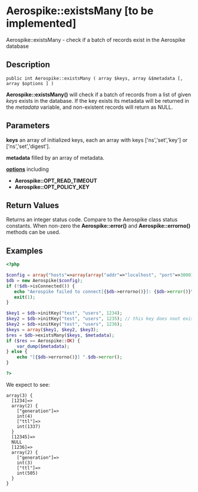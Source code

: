 
# Aerospike::existsMany \[to be implemented\]

Aerospike::existsMany - check if a batch of records exist in the Aerospike database

## Description

```
public int Aerospike::existsMany ( array $keys, array &$metadata [, array $options ] )
```

**Aerospike::existsMany()** will check if a batch of records from a list of given *keys*
exists in the database.
If the key exists its metadata will be returned in the *metadata* variable,
and non-existent records will return as NULL.

## Parameters

**keys** an array of initialized keys, each an array with keys ['ns','set','key'] or ['ns','set','digest'].

**metadata** filled by an array of metadata.

**[options](aerospike.md)** including
- **Aerospike::OPT_READ_TIMEOUT**
- **Aerospike::OPT_POLICY_KEY**

## Return Values

Returns an integer status code.  Compare to the Aerospike class status
constants.  When non-zero the **Aerospike::error()** and
**Aerospike::errorno()** methods can be used.

## Examples

```php
<?php

$config = array("hosts"=>array(array("addr"=>"localhost", "port"=>3000)));
$db = new Aerospike($config);
if (!$db->isConnected()) {
   echo "Aerospike failed to connect[{$db->errorno()}]: {$db->error()}\n";
   exit(1);
}

$key1 = $db->initKey("test", "users", 1234);
$key2 = $db->initKey("test", "users", 1235); // this key does noot exist
$key2 = $db->initKey("test", "users", 1236);
$keys = array($key1, $key2, $key3);
$res = $db->existsMany($keys, $metadata);
if ($res == Aerospike::OK) {
    var_dump($metadata);
} else {
    echo "[{$db->errorno()}] ".$db->error();
}

?>
```

We expect to see:

```
array(3) {
  [1234]=>
  array(2) {
    ["generation"]=>
    int(4)
    ["ttl"]=>
    int(1337)
  }
  [12345]=>
  NULL
  [1236]=>
  array(2) {
    ["generation"]=>
    int(3)
    ["ttl"]=>
    int(505)
  }
}
```


